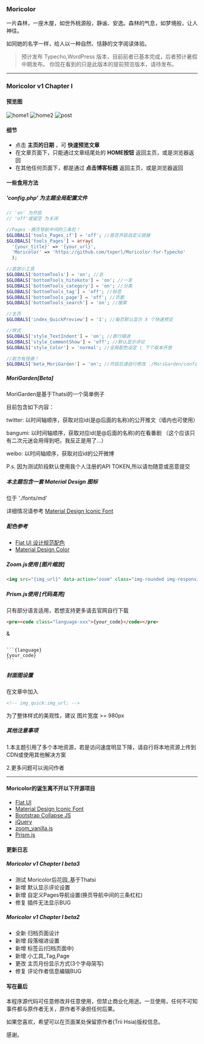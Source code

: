 ### Moricolor
一片森林，一座木屋，如世外桃源般，静谧、安逸。森林的气息，如梦境般，让人神往。

如同她的名字一样，给人以一种自然、恬静的文字阅读体验。

> 预计发布 Typecho,WordPress 版本，目前前者已基本完成，后者预计暑假中期发布。
> 你现在看到的只是此版本的提前预览版本，请待发布。


----------


### Moricolor v1 Chapter I

#### 预览图
![home1](https://dn-loliamp.qbox.me/image/blog/FireShot%20Capture%208%20-%20%E6%A3%AE%E3%81%AE%E8%89%B2%20-%20https___yumoe.com_.png)
![home2](https://dn-loliamp.qbox.me/image/blog/FireShot%20Capture%207%20-%20%E6%A3%AE%E3%81%AE%E8%89%B2%20-%20https___yumoe.com_.png)
![post](https://dn-loliamp.qbox.me/image/blog/FireShot%20Capture%209%20-%20Typecho%20Theme%20Moricolor%20-%20%E6%A3%AE%E4%B9%8B%E8%89%B2%20-%20%E6%A3%AE%E3%81%AE%E8%89%B2%20-%20https___yumoe.com_archives_moricolor.html%20%281%29.png)

#### 细节

 - 点击 **主页的日期** ，可 **快速预览文章**
 - 在文章页面下，只能通过文章结尾处的 **HOME按钮** 返回主页，或是浏览器返回
 - 在其他任何页面下，都是通过 **点击博客标题** 返回主页，或是浏览器返回

#### 一些食用方法

##### 'config.php' 为主题全局配置文件
``` php 
// 'on' 为开启
// 'off'或留空 为关闭

//Pages -换页导航中间的三条杠！
$GLOBALS['tools_Pages_if'] = 'off'; //是否开启自定义链接
$GLOBALS['tools_Pages'] = array(
  '{your_title}' => '{your_url}', 
  'Moricolor' => 'https://github.com/txperl/Moricolor-for-Typecho'
  );

//底部小工具
$GLOBALS['bottomTools'] = 'on'; //总
$GLOBALS['bottomTools_hitokoto'] = 'on'; //一言
$GLOBALS['bottomTools_category'] = 'on'; //分类
$GLOBALS['bottomTools_tag'] = 'off'; //标签
$GLOBALS['bottomTools_page'] = 'off'; //页面
$GLOBALS['bottomTools_search'] = 'on'; //搜索

//主页
$GLOBALS['index_QuickPreview'] = '1'; //每页默认显示 X 个快速预览

//样式
$GLOBALS['style_TextIndent'] = 'on'; //首行缩进
$GLOBALS['style_CommentShow'] = 'off'; //默认显示评论
$GLOBALS['style_Color'] = 'normal'; //全局配色设定 | 下个版本开放

//前方有怪兽！
$GLOBALS['beta_MoriGarden'] = 'on'; //开启后请自行修改 ./MoriGarden/config.php 配置，否则会出事情的！
```

##### MoriGarden[Beta]
MoriGarden是基于Thatsi的一个简单例子

目前包含如下内容：

twitter: 以时间轴顺序，获取对应id(是@后面的名称)的公开推文（墙内也可使用）

bangumi: 以时间轴顺序，获取对应id(是@后面的名称)的在看番剧 （这个应该只有二次元迷会用得到吧，我反正是用了...）

weibo: 以时间轴顺序，获取对应id的公开微博

P.s. 因为测试阶段默认使用我个人注册的API TOKEN,所以请勿随意或恶意提交

##### 本主题包含一套 Material Design 图标
位于 './fonts/md'

详细情况请参考 [Material Design Iconic Font][1]

##### 配色参考
 - [Flat UI 设计规范配色][2]
 - [Material Design Color][3]

##### Zoom.js使用 [图片缩放]
```html
<img src="{img_url}" data-action="zoom" class="img-rounded img-responsive">
```

##### Prism.js使用 [代码高亮]
只有部分语言适用，若想支持更多请去官网自行下载
```html
<pre><code class="language-xxx">{your_code}</code></pre>
```
&
<pre><code>
```{language}
{your_code}
```
</code></pre>


##### 封面图设置
在文章中加入
```html
<!-- img_quick:img_url; -->
```
为了整体样式的美观性，建议 图片宽度 >= 980px

##### 其他注意事项
1.本主题引用了多个本地资源，若是访问速度明显下降，请自行将本地资源上传到CDN或使用其他解决方案

2.更多问题可以询问作者

----------


#### Moricolor的诞生离不开以下开源项目

 - [Flat UI][5]
 - [Material Design Iconic Font][6]
 - [Bootstrap Collapse JS][7]
 - [jQuery][8]
 - [zoom_vanilla.js][9]
 - [Prism.js][10]

#### 更新日志

##### Moricolor v1 Chapter I beta3

 - 测试 Moricolor后花园_基于Thatsi
 - 新增 默认显示评论设置
 - 新增 自定义Pages导航设置(换页导航中间的三条杠杠)
 - 修复 插件无法显示BUG

##### Moricolor v1 Chapter I beta2

 - 全新 归档页面设计
 - 新增 段落缩进设置
 - 新增 标签云(归档页面中)
 - 新增 小工具_Tag,Page
 - 更改 主页月份显示方式(3个字母简写)
 - 修复 评论作者信息编辑BUG

#### 写在最后

本程序源代码可任意修改并任意使用，但禁止商业化用途。一旦使用，任何不可知事件都与原作者无关，原作者不承担任何后果。

如果您喜欢，希望可以在页面某处保留原作者(Trii Hsia)版权信息。

感谢。


  [1]: http://zavoloklom.github.io/material-design-iconic-font/index.html
  [2]: http://www.bootcss.com/p/flat-ui/
  [3]: https://www.materialpalette.com/colors
  [4]: https://yumoe.com/usr/uploads/2017/05/624856042.png
  [5]: http://www.bootcss.com/p/flat-ui/
  [6]: https://github.com/zavoloklom/material-design-iconic-font
  [7]: http://v3.bootcss.com/javascript/#collapse
  [8]: http://jquery.com/
  [9]: https://github.com/spinningarrow/zoom-vanilla.js
  [10]: http://prismjs.com/